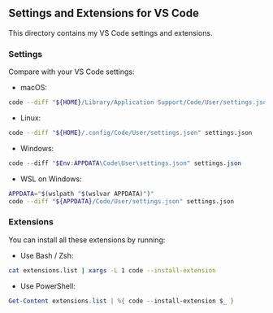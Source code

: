 ## Settings and Extensions for VS Code

This directory contains my VS Code settings and extensions.

### Settings

Compare with your VS Code settings:

- macOS:

```bash
code --diff "${HOME}/Library/Application Support/Code/User/settings.json" settings.json
```

- Linux:

```bash
code --diff "${HOME}/.config/Code/User/settings.json" settings.json
```

- Windows:

```powershell
code --diff "$Env:APPDATA\Code\User\settings.json" settings.json
```

- WSL on Windows:

```bash
APPDATA="$(wslpath "$(wslvar APPDATA)")"
code --diff "${APPDATA}/Code/User/settings.json" settings.json
```

### Extensions

You can install all these extensions by running:

- Use Bash / Zsh:

```bash
cat extensions.list | xargs -L 1 code --install-extension
```

- Use PowerShell:

```powershell
Get-Content extensions.list | %{ code --install-extension $_ }
```
